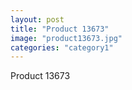 ```yaml
---
layout: post
title: "Product 13673"
image: "product13673.jpg"
categories: "category1"
---
```

Product 13673
